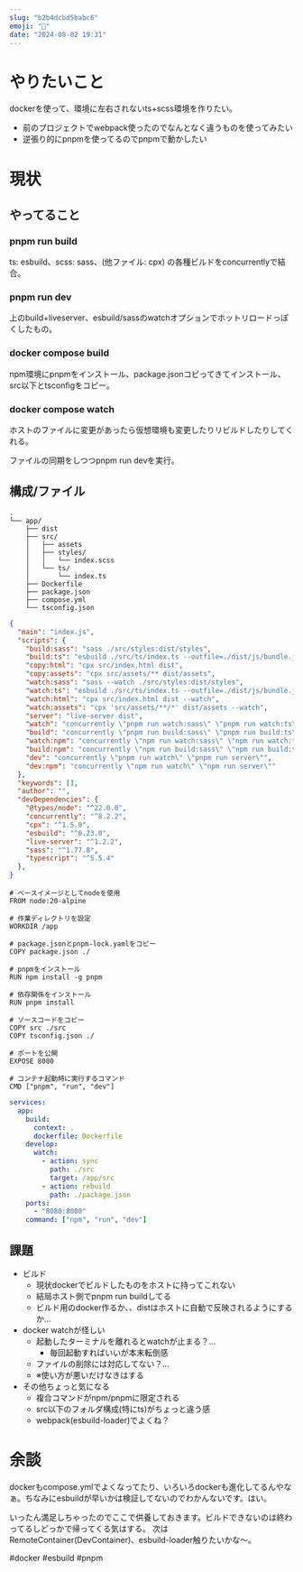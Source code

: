 ```yaml
---
slug: "b2b4dcbd5babc6"
emoji: "🐋"
date: "2024-08-02 19:31"
---
```


# やりたいこと
dockerを使って、環境に左右されないts+scss環境を作りたい。
- 前のプロジェクトでwebpack使ったのでなんとなく違うものを使ってみたい
- 逆張り的にpnpmを使ってるのでpnpmで動かしたい

# 現状
## やってること
### pnpm run build
ts: esbuild、scss: sass、(他ファイル: cpx)
の各種ビルドをconcurrentlyで結合。
### pnpm run dev
上のbuild+liveserver、esbuild/sassのwatchオプションでホットリロードっぽくしたもの。
### docker compose build
npm環境にpnpmをインストール、package.jsonコピってきてインストール、src以下とtsconfigをコピー。
### docker compose watch
ホストのファイルに変更があったら仮想環境も変更したりリビルドしたりしてくれる。

ファイルの同期をしつつpnpm run devを実行。
## 構成/ファイル
```:ディレクトリ構成
.
└── app/
    ├── dist
    ├── src/
    │   ├── assets
    │   ├── styles/
    │   │   └── index.scss
    │   └── ts/
    │       └── index.ts
    ├── Dockerfile
    ├── package.json
    ├── compose.yml
    └── tsconfig.json
```
```json:package.json
{
  "main": "index.js",
  "scripts": {
    "build:sass": "sass ./src/styles:dist/styles",
    "build:ts": "esbuild ./src/ts/index.ts --outfile=./dist/js/bundle.js --bundle",
    "copy:html": "cpx src/index.html dist",
    "copy:assets": "cpx src/assets/** dist/assets",
    "watch:sass": "sass --watch ./src/styles:dist/styles",
    "watch:ts": "esbuild ./src/ts/index.ts --outfile=./dist/js/bundle.js --bundle --watch --loader:.ts=ts",
    "watch:html": "cpx src/index.html dist --watch",
    "watch:assets": "cpx 'src/assets/**/*' dist/assets --watch",
    "server": "live-server dist",
    "watch": "concurrently \"pnpm run watch:sass\" \"pnpm run watch:ts\" \"pnpm run watch:html\" \"pnpm run watch:assets\"",
    "build": "concurrently \"pnpm run build:sass\" \"pnpm run build:ts\" \"pnpm run copy:html\" \"pnpm run copy:assets\"",
    "watch:npm": "concurrently \"npm run watch:sass\" \"npm run watch:ts\" \"npm run watch:html\" \"npm run watch:assets\"",
    "build:npm": "concurrently \"npm run build:sass\" \"npm run build:ts\" \"npm run copy:html\" \"npm run copy:assets\"",
    "dev": "concurrently \"pnpm run watch\" \"pnpm run server\"",
    "dev:npm": "concurrently \"npm run watch\" \"npm run server\""
  },
  "keywords": [],
  "author": "",
  "devDependencies": {
    "@types/node": "^22.0.0",
    "concurrently": "^8.2.2",
    "cpx": "^1.5.0",
    "esbuild": "^0.23.0",
    "live-server": "^1.2.2",
    "sass": "^1.77.8",
    "typescript": "^5.5.4"
  },
}
```
```Dockerfile:Dockerfile
# ベースイメージとしてnodeを使用
FROM node:20-alpine

# 作業ディレクトリを設定
WORKDIR /app

# package.jsonとpnpm-lock.yamlをコピー
COPY package.json ./

# pnpmをインストール
RUN npm install -g pnpm

# 依存関係をインストール
RUN pnpm install

# ソースコードをコピー
COPY src ./src
COPY tsconfig.json ./

# ポートを公開
EXPOSE 8080

# コンテナ起動時に実行するコマンド
CMD ["pnpm", "run", "dev"]
```
```yml:compose.yml
services:
  app:
    build:
      context: .
      dockerfile: Dockerfile
    develop:
      watch:
        - action: sync
          path: ./src
          target: /app/src
        - action: rebuild
          path: ./package.json
    ports:
      - "8080:8080"
    command: ["npm", "run", "dev"]
```

## 課題
- ビルド
    - 現状dockerでビルドしたものをホストに持ってこれない
    - 結局ホスト側でpnpm run buildしてる
    - ビルド用のdocker作るか、、distはホストに自動で反映されるようにするか...
- docker watchが怪しい
    - 起動したターミナルを離れるとwatchが止まる？...
        - 毎回起動すればいいが本末転倒感
    - ファイルの削除には対応してない？...
    - ※使い方が悪いだけなきはする
- その他ちょっと気になる
    - 複合コマンドがnpm/pnpmに限定される
    - src以下のフォルダ構成(特にts)がちょっと違う感
    - webpack(esbuild-loader)でよくね？
# 余談
dockerもcompose.ymlでよくなってたり、いろいろdockerも進化してるんやなぁ。ちなみにesbuildが早いかは検証してないのでわかんないです。はい。

いったん満足しちゃったのでここで供養しておきます。ビルドできないのは終わってるしどっかで帰ってくる気はする。
次はRemoteContainer(DevContainer)、esbuild-loader触りたいかな～。

#docker #esbuild #pnpm